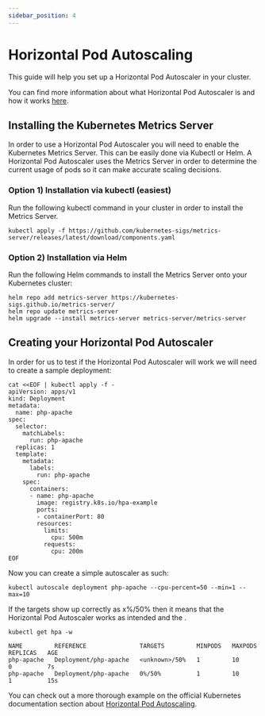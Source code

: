 ```yaml
---
sidebar_position: 4
---
```


# Horizontal Pod Autoscaling

This guide will help you set up a Horizontal Pod Autoscaler in your cluster.

You can find more information about what Horizontal Pod Autoscaler is and how it works [here](https://kubernetes.io/docs/tasks/run-application/horizontal-pod-autoscale/).

## Installing the Kubernetes Metrics Server

In order to use a Horizontal Pod Autoscaler you will need to enable the Kubernetes Metrics Server. This can be easily done via Kubectl or Helm.
A Horizontal Pod Autoscaler uses the Metrics Server in order to determine the current usage of pods so it can make accurate scaling decisions.

### Option 1) Installation via kubectl (easiest)


Run the following kubectl command in your cluster in order to install the Metrics Server.

```
kubectl apply -f https://github.com/kubernetes-sigs/metrics-server/releases/latest/download/components.yaml
```

### Option 2) Installation via Helm

Run the following Helm commands to install the Metrics Server onto your Kubernetes cluster:

```
helm repo add metrics-server https://kubernetes-sigs.github.io/metrics-server/
helm repo update metrics-server
helm upgrade --install metrics-server metrics-server/metrics-server
```

## Creating your Horizontal Pod Autoscaler

In order for us to test if the Horizontal Pod Autoscaler will work we will need to create a sample deployment:

```
cat <<EOF | kubectl apply -f -
apiVersion: apps/v1
kind: Deployment
metadata:
  name: php-apache
spec:
  selector:
    matchLabels:
      run: php-apache
  replicas: 1
  template:
    metadata:
      labels:
        run: php-apache
    spec:
      containers:
      - name: php-apache
        image: registry.k8s.io/hpa-example
        ports:
        - containerPort: 80
        resources:
          limits:
            cpu: 500m
          requests:
            cpu: 200m
EOF
```

Now you can create a simple autoscaler as such:

```
kubectl autoscale deployment php-apache --cpu-percent=50 --min=1 --max=10
```

If the targets show up correctly as x%/50% then it means that the Horizontal Pod Autoscaler works as intended and the .

```
kubectl get hpa -w

NAME         REFERENCE               TARGETS         MINPODS   MAXPODS   REPLICAS   AGE
php-apache   Deployment/php-apache   <unknown>/50%   1         10        0          7s
php-apache   Deployment/php-apache   0%/50%          1         10        1          15s
```


You can check out a more thorough example on the official Kubernetes documentation section about [Horizontal Pod Autoscaling](https://kubernetes.io/docs/tasks/run-application/horizontal-pod-autoscale-walkthrough/).